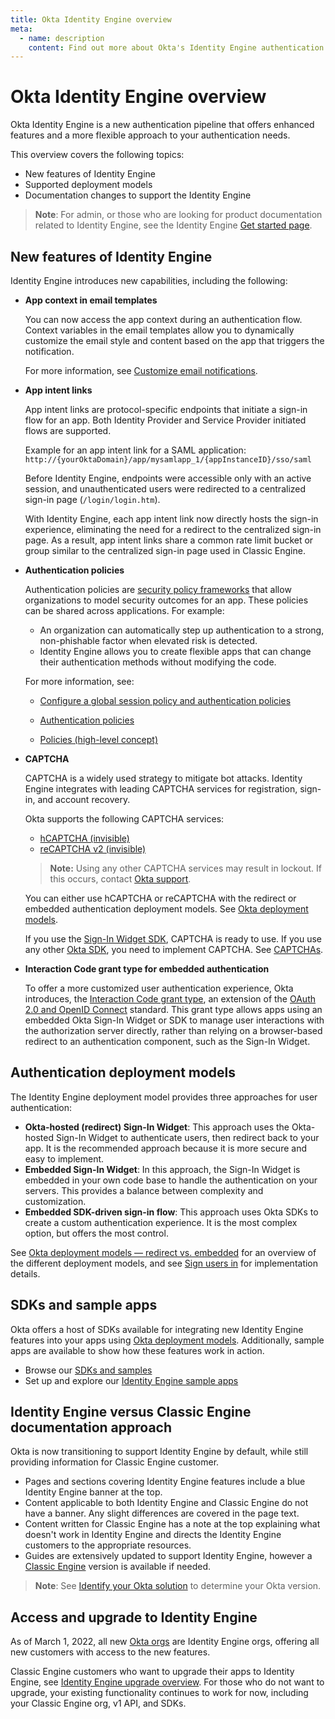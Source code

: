 ```yaml
---
title: Okta Identity Engine overview
meta:
  - name: description
    content: Find out more about Okta's Identity Engine authentication flow, what developer features it unlocks, and how to use it.
---
```

# Okta Identity Engine overview

<ApiLifecycle access="ie" />

Okta Identity Engine is a new authentication pipeline that offers enhanced features and a more flexible approach to your authentication needs.

This overview covers the following topics:

* New features of Identity Engine
* Supported deployment models
* Documentation changes to support the Identity Engine

> **Note**: For admin, or those who are looking for product documentation related to Identity Engine, see the Identity Engine [Get started page](https://help.okta.com/okta_help.htm?type=oie&id=ext-get-started-oie).

## New features of Identity Engine

Identity Engine introduces new capabilities, including the following:

* **App context in email templates**

  You can now access the app context during an authentication flow. Context variables in the email templates allow you to dynamically customize the email style and content based on the app that triggers the notification.

  For more information, see [Customize email notifications](https://developer.okta.com/docs/guides/custom-email/main/#use-app-context).

* **App intent links**

  App intent links are protocol-specific endpoints that initiate a sign-in flow for an app. Both Identity Provider and Service Provider initiated flows are supported.

  Example for an app intent link for a SAML application:
  `http://{yourOktaDomain}/app/mysamlapp_1/{appInstanceID}/sso/saml`

  Before Identity Engine, endpoints were accessible only with an active session, and unauthenticated users were redirected to a centralized sign-in page (`/login/login.htm`).

  With Identity Engine, each app intent link now directly hosts the sign-in experience, eliminating the need for a redirect to the centralized sign-in page. As a result, app intent links share a common rate limit bucket or group similar to the centralized sign-in page used in Classic Engine.

* **Authentication policies**

  Authentication policies are [security policy frameworks](https://csrc.nist.gov/pubs/sp/800/63/b/upd2/final) that allow organizations to model security outcomes for an app. These policies can be shared across applications.   For example:
  * An organization can automatically step up authentication to a strong, non-phishable factor when elevated risk is detected.
  * Identity Engine allows you to create flexible apps that can change their authentication methods without modifying the code.

  For more information, see:

  * [Configure a global session policy and authentication policies](/docs/guides/configure-signon-policy)

  * [Authentication policies](https://help.okta.com/okta_help.htm?type=oie&id=ext-about-asop)

  * [Policies (high-level concept)](/docs/concepts/policies/)

* **CAPTCHA**

  CAPTCHA is a widely used strategy to mitigate bot attacks. Identity Engine integrates with leading CAPTCHA services for registration, sign-in, and account recovery.

  Okta supports the following CAPTCHA services:

  * [hCAPTCHA (invisible)](https://docs.hcaptcha.com/invisible)
  * [reCAPTCHA v2 (invisible)](https://developers.google.com/recaptcha/docs/invisible)


  >**Note:** Using any other CAPTCHA services may result in lockout. If this occurs, contact [Okta support](https://support.okta.com).

  You can either use hCAPTCHA or reCAPTCHA with the redirect or embedded authentication deployment models. See [Okta deployment models](/docs/concepts/redirect-vs-embedded/).

  If you use the [Sign-In Widget SDK](https://github.com/okta/okta-signin-widget), CAPTCHA is ready to use. If you use any other [Okta SDK](https://developer.okta.com/code/), you need to implement CAPTCHA. See [CAPTCHAs](https://developer.okta.com/docs/api/openapi/okta-management/management/tag/CAPTCHA/).

* **Interaction Code grant type for embedded authentication**

  To offer a more customized user authentication experience, Okta introduces, the [Interaction Code grant type](/docs/concepts/interaction-code/), an extension of the [OAuth 2.0 and OpenID Connect](/docs/concepts/oauth-openid) standard. This grant type allows apps using an embedded Okta Sign-In Widget or SDK to manage user interactions with the authorization server directly, rather than relying on a browser-based redirect to an authentication component, such as the Sign-In Widget.

## Authentication deployment models

The Identity Engine deployment model provides three approaches for user authentication:

* **Okta-hosted (redirect) Sign-In Widget**: This approach uses the Okta-hosted Sign-In Widget to authenticate users, then redirect back to your app. It is the recommended approach because it is more secure and easy to implement.
* **Embedded Sign-In Widget**: In this approach, the Sign-In Widget is embedded in your own code base to handle the authentication on your servers. This provides a balance between complexity and customization.
* **Embedded SDK-driven sign-in flow**: This approach uses Okta SDKs to create a custom authentication experience. It is the most complex option, but offers the most control.

See [Okta deployment models &mdash; redirect vs. embedded](/docs/concepts/redirect-vs-embedded/) for an overview of the different deployment models, and see [Sign users in](/docs/guides/sign-in-overview/) for implementation details.

## SDKs and sample apps

Okta offers a host of SDKs available for integrating new Identity Engine features into your apps using [Okta deployment models](#authentication-deployment-models). Additionally, sample apps are available to show how these features work in action.

* Browse our [SDKs and samples](https://developer.okta.com/code/)
* Set up and explore our [Identity Engine sample apps](/docs/guides/oie-embedded-common-download-setup-app/)

## Identity Engine versus Classic Engine documentation approach

Okta is now transitioning to support Identity Engine by default, while still providing information for Classic Engine customer.
* Pages and sections covering Identity Engine features include a blue Identity Engine banner at the top.
* Content applicable to both Identity Engine and Classic Engine do not have a banner. Any slight differences are covered in the page text.
* Content written for Classic Engine has a note at the top explaining what doesn't work in Identity Engine and directs the Identity Engine customers to the appropriate resources.
* Guides are extensively updated to support Identity Engine, however a [Classic Engine](/docs/guides/archive-overview/) version is available if needed.

> **Note**: See [Identify your Okta solution](https://help.okta.com/okta_help.htm?type=oie&id=ext-oie-version) to determine your Okta version.

## Access and upgrade to Identity Engine

As of March 1, 2022, all new [Okta orgs](/docs/concepts/okta-organizations/) are Identity Engine orgs, offering all new customers with access to the new features.

Classic Engine customers who want to upgrade their apps to Identity Engine, see [Identity Engine upgrade overview](/docs/guides/oie-upgrade-overview/). For those who do not want to upgrade, your existing functionality continues to work for now, including your Classic Engine org, v1 API, and SDKs.
